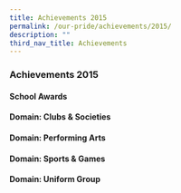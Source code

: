 ```yaml
---
title: Achievements 2015
permalink: /our-pride/achievements/2015/
description: ""
third_nav_title: Achievements
---
```

### **Achievements 2015**
#### **School Awards**
#### **Domain: Clubs & Societies**
#### **Domain: Performing Arts**
#### **Domain: Sports & Games**
#### **Domain: Uniform Group**